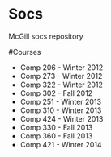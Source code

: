 Socs
====

McGill socs repository


#Courses
* Comp 206 - Winter 2012
* Comp 273 - Winter 2012
* Comp 322 - Winter 2012
* Comp 302 - Fall 2012
* Comp 251 - Winter 2013
* Comp 310 - Winter 2013
* Comp 424 - Winter 2013
* Comp 330 - Fall 2013
* Comp 360 - Fall 2013
* Comp 421 - Winter 2014
